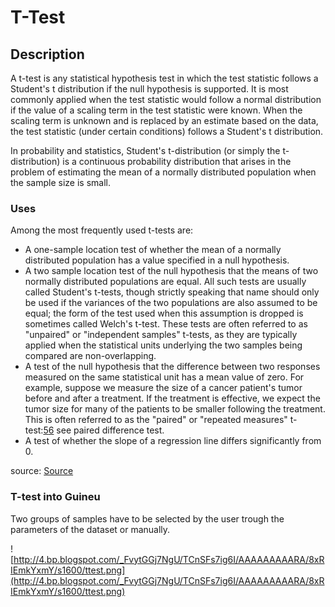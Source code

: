 # T-Test #

## Description ##

A t-test is any statistical hypothesis test in which the test statistic follows a Student's t distribution if the null hypothesis is supported. It is most commonly applied when the test statistic would follow a normal distribution if the value of a scaling term in the test statistic were known. When the scaling term is unknown and is replaced by an estimate based on the data, the test statistic (under certain conditions) follows a Student's t distribution.

In probability and statistics, Student's t-distribution (or simply the t-distribution) is a continuous probability distribution that arises in the problem of estimating the mean of a normally distributed population when the sample size is small.

### Uses ###

Among the most frequently used t-tests are:
  * A one-sample location test of whether the mean of a normally distributed population has a value specified in a null hypothesis.
  * A two sample location test of the null hypothesis that the means of two normally distributed populations are equal. All such tests are usually called Student's t-tests, though strictly speaking that name should only be used if the variances of the two populations are also assumed to be equal; the form of the test used when this assumption is dropped is sometimes called Welch's t-test. These tests are often referred to as "unpaired" or "independent samples" t-tests, as they are typically applied when the statistical units underlying the two samples being compared are non-overlapping.
  * A test of the null hypothesis that the difference between two responses measured on the same statistical unit has a mean value of zero. For example, suppose we measure the size of a cancer patient's tumor before and after a treatment. If the treatment is effective, we expect the tumor size for many of the patients to be smaller following the treatment. This is often referred to as the "paired" or "repeated measures" t-test:[5](5.md)[6](6.md) see paired difference test.
  * A test of whether the slope of a regression line differs significantly from 0.

source: [Source](http://en.wikipedia.org/wiki/Student%27s_t-test)

### T-test into Guineu ###

Two groups of samples have to be selected by the user trough the parameters of the dataset or manually.

![http://4.bp.blogspot.com/_FvytGGj7NgU/TCnSFs7ig6I/AAAAAAAAARA/8xRIEmkYxmY/s1600/ttest.png](http://4.bp.blogspot.com/_FvytGGj7NgU/TCnSFs7ig6I/AAAAAAAAARA/8xRIEmkYxmY/s1600/ttest.png)
